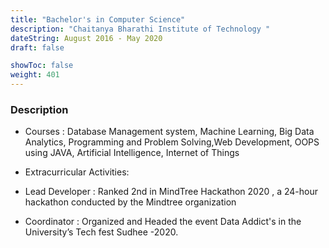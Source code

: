 ```yaml
---
title: "Bachelor's in Computer Science"
description: "Chaitanya Bharathi Institute of Technology "
dateString: August 2016 - May 2020
draft: false

showToc: false
weight: 401
--- 
```


### Description

- Courses : Database Management system, Machine Learning, Big Data Analytics, Programming and Problem Solving,Web Development, OOPS using JAVA, Artificial Intelligence, Internet of Things
- Extracurricular Activities:

- Lead Developer : Ranked 2nd in MindTree Hackathon 2020 , a 24-hour hackathon conducted by the Mindtree organization
- Coordinator : Organized and Headed the event Data Addict's in the University’s Tech fest Sudhee -2020.


